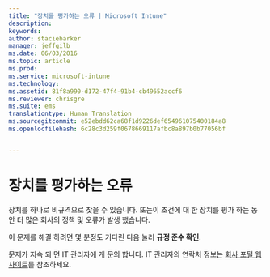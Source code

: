 ```yaml
---
title: "장치를 평가하는 오류 | Microsoft Intune"
description: 
keywords: 
author: staciebarker
manager: jeffgilb
ms.date: 06/03/2016
ms.topic: article
ms.prod: 
ms.service: microsoft-intune
ms.technology: 
ms.assetid: 81f8a990-d172-47f4-91b4-cb49652accf6
ms.reviewer: chrisgre
ms.suite: ems
translationtype: Human Translation
ms.sourcegitcommit: e52ebdd62ca68f1d9226def654961075400184a8
ms.openlocfilehash: 6c28c3d259f0678669117afbc8a897b0b77056bf


---
```



# 장치를 평가하는 오류
장치를 하나로 비규격으로 찾을 수 있습니다. 또는이 조건에 대 한 장치를 평가 하는 동안 더 많은 회사의 정책 및 오류가 발생 했습니다.

이 문제를 해결 하려면 몇 분정도 기다린 다음 눌러 **규정 준수 확인**.

문제가 지속 되 면 IT 관리자에 게 문의 합니다. IT 관리자의 연락처 정보는 [회사 포털 웹 사이트](http://portal.manage.microsoft.com)를 참조하세요.




<!--HONumber=Jun16_HO4-->


